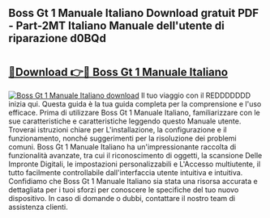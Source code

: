 ## Boss Gt 1 Manuale Italiano Download gratuit PDF - Part-2MT Italiano Manuale dell'utente di riparazione d0BQd

# <h2><a href="http://dfcb1e.blite.top/?on=Boss+Gt+1+Manuale+Italiano">🔗Download 👉🔴 Boss Gt 1 Manuale Italiano</a></h2>

[![Boss Gt 1 Manuale Italiano download](https://i.imgur.com/lujVjoI.png)](http://dfcb1e.blite.top/?on=Boss+Gt+1+Manuale+Italiano)
Il tuo viaggio con il REDDDDDDD inizia qui. Questa guida è la tua guida completa per la comprensione e l'uso efficace. Prima di utilizzare Boss Gt 1 Manuale Italiano, familiarizzare con le sue caratteristiche e caratteristiche leggendo questo Manuale utente. Troverai istruzioni chiare per L'installazione, la configurazione e il funzionamento, nonché suggerimenti per la risoluzione dei problemi comuni. Boss Gt 1 Manuale Italiano ha un'impressionante raccolta di funzionalità avanzate, tra cui il riconoscimento di oggetti, la scansione Delle Impronte Digitali, le impostazioni personalizzabili e L'Accesso multiutente, il tutto facilmente controllabile dall'interfaccia utente intuitiva e intuitiva. Confidiamo che Boss Gt 1 Manuale Italiano sia stata una risorsa accurata e dettagliata per i tuoi sforzi per conoscere le specifiche del tuo nuovo dispositivo. In caso di domande o dubbi, contattare il nostro team di assistenza clienti.
